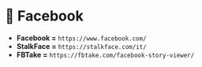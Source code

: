 # 💎 Facebook
- **Facebook =** `https://www.facebook.com/`
- **StalkFace =** `https://stalkface.com/it/`
- **FBTake =** `https://fbtake.com/facebook-story-viewer/`
